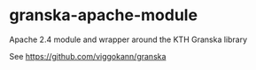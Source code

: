 granska-apache-module
=====================

Apache 2.4 module and wrapper around the KTH Granska library

See https://github.com/viggokann/granska


